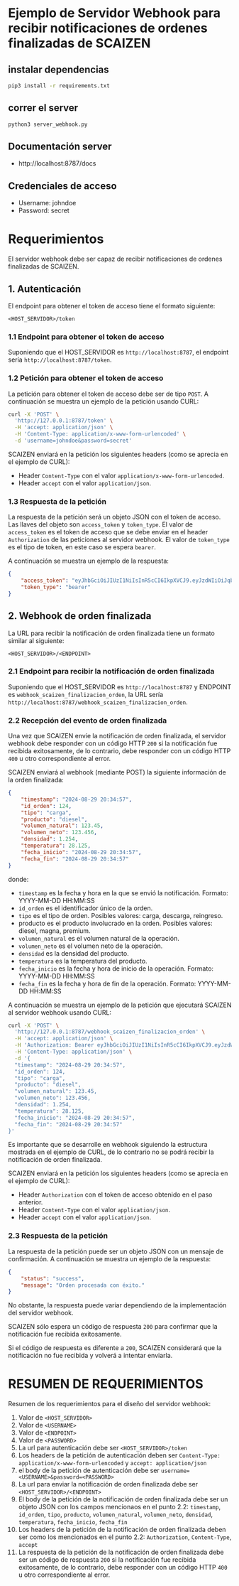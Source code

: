 <!-- seccion -->

# Ejemplo de Servidor Webhook para recibir notificaciones de ordenes finalizadas de SCAIZEN

## instalar dependencias

```bash
pip3 install -r requirements.txt
```

## correr el server

```bash
python3 server_webhook.py
```

## Documentación server

-   http://localhost:8787/docs

## Credenciales de acceso

-   Username: johndoe
-   Password: secret

# Requerimientos

El servidor webhook debe ser capaz de recibir notificaciones de ordenes finalizadas de SCAIZEN.

## 1. Autenticación

El endpoint para obtener el token de acceso tiene el formato siguiente:

```http
<HOST_SERVIDOR>/token
```

### 1.1 Endpoint para obtener el token de acceso

Suponiendo que el HOST_SERVIDOR es `http://localhost:8787`, el endpoint sería `http://localhost:8787/token`.

### 1.2 Petición para obtener el token de acceso

La petición para obtener el token de acceso debe ser de tipo `POST`. A continuación se muestra un ejemplo de la petición usando CURL:

```bash
curl -X 'POST' \
  'http://127.0.0.1:8787/token' \
  -H 'accept: application/json' \
  -H 'Content-Type: application/x-www-form-urlencoded' \
  -d 'username=johndoe&password=secret'
```

SCAIZEN enviará en la petición los siguientes headers (como se aprecia en el ejemplo de CURL):

-   Header `Content-Type` con el valor `application/x-www-form-urlencoded`.
-   Header `accept` con el valor `application/json`.

### 1.3 Respuesta de la petición

La respuesta de la petición será un objeto JSON con el token de acceso. Las llaves del objeto son `access_token` y `token_type`. El valor de `access_token` es el token de acceso que se debe enviar en el header `Authorization` de las peticiones al servidor webhook. El valor de `token_type` es el tipo de token, en este caso se espera `bearer`.

A continuación se muestra un ejemplo de la respuesta:

```json
{
    "access_token": "eyJhbGciOiJIUzI1NiIsInR5cCI6IkpXVCJ9.eyJzdWIiOiJqb2huZG9lIiwiZXhwIjoxNzI0OTYzNDI4fQ.cy_G-uOQHMgAUK_yW8vqXSnlRu4Fo7R4NPjzwIT3shU",
    "token_type": "bearer"
}
```

## 2. Webhook de orden finalizada

La URL para recibir la notificación de orden finalizada tiene un formato similar al siguiente:

```http
<HOST_SERVIDOR>/<ENDPOINT>
```

### 2.1 Endpoint para recibir la notificación de orden finalizada

Suponiendo que el HOST_SERVIDOR es `http://localhost:8787` y ENDPOINT es `webhook_scaizen_finalizacion_orden`, la URL sería `http://localhost:8787/webhook_scaizen_finalizacion_orden`.

### 2.2 Recepción del evento de orden finalizada

Una vez que SCAIZEN envíe la notificación de orden finalizada, el servidor webhook debe responder con un código HTTP `200` si la notificación fue recibida exitosamente, de lo contrario, debe responder con un código HTTP `400` u otro correspondiente al error.

SCAIZEN enviará al webhook (mediante POST) la siguiente información de la orden finalizada:

```json
{
    "timestamp": "2024-08-29 20:34:57",
    "id_orden": 124,
    "tipo": "carga",
    "producto": "diesel",
    "volumen_natural": 123.45,
    "volumen_neto": 123.456,
    "densidad": 1.254,
    "temperatura": 28.125,
    "fecha_inicio": "2024-08-29 20:34:57",
    "fecha_fin": "2024-08-29 20:34:57"
}
```

donde:

-   `timestamp` es la fecha y hora en la que se envió la notificación. Formato: YYYY-MM-DD HH:MM:SS
-   `id_orden` es el identificador único de la orden.
-   `tipo` es el tipo de orden. Posibles valores: carga, descarga, reingreso.
-   producto es el producto involucrado en la orden. Posibles valores: diesel, magna, premium.
-   `volumen_natural` es el volumen natural de la operación.
-   `volumen_neto` es el volumen neto de la operación.
-   `densidad` es la densidad del producto.
-   `temperatura` es la temperatura del producto.
-   `fecha_inicio` es la fecha y hora de inicio de la operación. Formato: YYYY-MM-DD HH:MM:SS
-   `fecha_fin` es la fecha y hora de fin de la operación. Formato: YYYY-MM-DD HH:MM:SS

A continuación se muestra un ejemplo de la petición que ejecutará SCAIZEN al servidor webhook usando CURL:

```bash
curl -X 'POST' \
  'http://127.0.0.1:8787/webhook_scaizen_finalizacion_orden' \
  -H 'accept: application/json' \
  -H 'Authorization: Bearer eyJhbGciOiJIUzI1NiIsInR5cCI6IkpXVCJ9.eyJzdWIiOiJqb2huZG9lIiwiZXhwIjoxNzI0OTY2NTE3fQ.pH8ExYMUijmiXxVhOIxgbRpAipk7xqJHP1gQP2FwWS0' \
  -H 'Content-Type: application/json' \
  -d '{
  "timestamp": "2024-08-29 20:34:57",
  "id_orden": 124,
  "tipo": "carga",
  "producto": "diesel",
  "volumen_natural": 123.45,
  "volumen_neto": 123.456,
  "densidad": 1.254,
  "temperatura": 28.125,
  "fecha_inicio": "2024-08-29 20:34:57",
  "fecha_fin": "2024-08-29 20:34:57"
}'

```

Es importante que se desarrolle en webhook siguiendo la estructura mostrada en el ejemplo de CURL, de lo contrario no se podrá recibir la notificación de orden finalizada.

SCAIZEN enviará en la petición los siguientes headers (como se aprecia en el ejemplo de CURL):

-   Header `Authorization` con el token de acceso obtenido en el paso anterior.
-   Header `Content-Type` con el valor `application/json`.
-   Header `accept` con el valor `application/json`.

### 2.3 Respuesta de la petición

La respuesta de la petición puede ser un objeto JSON con un mensaje de confirmación. A continuación se muestra un ejemplo de la respuesta:

```json
{
    "status": "success",
    "message": "Orden procesada con éxito."
}
```

No obstante, la respuesta puede variar dependiendo de la implementación del servidor webhook.

SCAIZEN sólo espera un código de respuesta `200` para confirmar que la notificación fue recibida exitosamente.

Si el código de respuesta es diferente a `200`, SCAIZEN considerará que la notificación no fue recibida y volverá a intentar enviarla.

# RESUMEN DE REQUERIMIENTOS

Resumen de los requerimientos para el diseño del servidor webhook:

1. Valor de `<HOST_SERVIDOR>`
2. Valor de `<USERNAME>`
3. Valor de `<ENDPOINT>`
4. Valor de `<PASSWORD>`
5. La url para autenticación debe ser `<HOST_SERVIDOR>/token`
6. Los headers de la petición de autenticación deben ser `Content-Type: application/x-www-form-urlencoded` y `accept: application/json`
7. el body de la petición de autenticación debe ser `username=<USERNAME>&password=<PASSWORD>`
8. La url para enviar la notificación de orden finalizada debe ser `<HOST_SERVIDOR>/<ENDPOINT>`
9. El body de la petición de la notificación de orden finalizada debe ser un objeto JSON con los campos mencionaos en el punto 2.2: `timestamp`, `id_orden`, `tipo`, `producto`, `volumen_natural`, `volumen_neto`, `densidad`, `temperatura`, `fecha_inicio`, `fecha_fin`
10. Los headers de la petición de la notificación de orden finalizada deben ser como los mencionados en el punto 2.2: `Authorization`, `Content-Type`, `accept`
11. La respuesta de la petición de la notificación de orden finalizada debe ser un código de respuesta `200` si la notificación fue recibida exitosamente, de lo contrario, debe responder con un código HTTP `400` u otro correspondiente al error.
